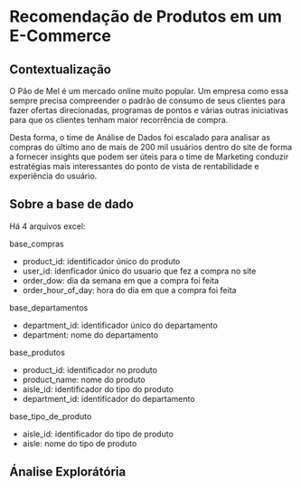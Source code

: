 # Recomendação de Produtos em um E-Commerce

## Contextualização

O Pão de Mel é um mercado online muito popular. Um empresa como essa sempre precisa compreender o padrão de consumo de seus clientes para fazer ofertas direcionadas, programas de pontos e várias outras iniciativas para que os clientes tenham maior recorrência de compra.

Desta forma, o time de Análise de Dados foi escalado para analisar as compras do último ano de mais de 200 mil usuários dentro do site de forma a fornecer insights que podem ser úteis para o time de Marketing conduzir estratégias mais interessantes do ponto de vista de rentabilidade e experiência do usuário.


## Sobre a base de dado

Há 4 arquivos excel:

base_compras

- product_id: identificador único do produto
- user_id: idenficador único do usuario que fez a compra no site
- order_dow: dia da semana em que a compra foi feita
- order_hour_of_day: hora do dia em que a compra foi feita

base_departamentos

- department_id: identificador único do departamento
- department: nome do departamento
 
base_produtos

- product_id: identificador no produto
- product_name: nome do produto
- aisle_id: identificador do tipo do produto
- department_id: identificador do departamento
   
base_tipo_de_produto

- aisle_id: identificador do tipo de produto
- aisle: nome do tipo de produto

## Ánalise Explorátória






      
